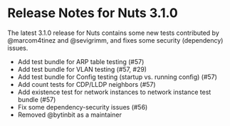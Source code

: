 # Release Notes for Nuts 3.1.0

The latest 3.1.0 release for Nuts contains some new tests contributed by @marcom4tinez 
and @sevigrimm, and fixes some security (dependency) issues.

* Add test bundle for ARP table testing (#57)
* Add test bundle for VLAN testing (#57, #29)
* Add test bundle for Config testing (startup vs. running config) (#57)
* Add count tests for CDP/LLDP neighbors (#57)
* Add existence test for network instances to network instance test bundle (#57)
* Fix some dependency-security issues (#56)
* Removed @bytinbit as a maintainer

